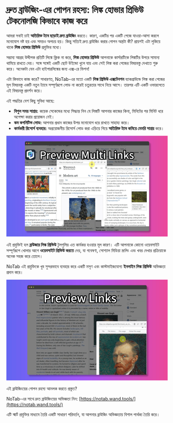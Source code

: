 # দ্রুত ব্রাউজিং-এর গোপন রহস্য: লিঙ্ক হোভার প্রিভিউ টেকনোলজি কিভাবে কাজ করে

আমরা সবাই চাই **অতিরিক্ত ট্যাব ছাড়াই দ্রুত ব্রাউজিং** করতে। কারণ, একটির পর একটি পেজে যাওয়া-আসা করলে মনোযোগ নষ্ট হয় এবং সময়ও অপচয় হয়। কিন্তু সত্যিই দ্রুত ব্রাউজিং করার গোপন অস্ত্রটা কী? প্রায়শই এটা লুকিয়ে থাকে **লিঙ্ক হোভার প্রিভিউ** প্রযুক্তির মধ্যে।

সম্ভাব্য আগ্রহ উদ্দীপক প্রতিটি লিঙ্কে ক্লিক না করে, **লিঙ্ক হোভার প্রিভিউ** আপনাকে কার্সারটিকে লিঙ্কটির উপরে সামান্য থামিয়ে রাখতে দেয়। সঙ্গে সঙ্গেই একটি ছোট উইন্ডো খুলে যায় এবং সেই লিঙ্ক করা পেজের বিষয়বস্তু দেখাতে শুরু করে। অনেকটা যেন এটা হাইপারলিঙ্কের জন্য এক্স-রে ভিশন!

এটা কিভাবে কাজ করে? সাধারণত, NoTab-এর মতো একটি **লিঙ্ক প্রিভিউ এক্সটেনশন** ব্যাকগ্রাউন্ডে লিঙ্ক করা পেজের মূল বিষয়বস্তু একটি নতুন ট্যাবে সম্পূর্ণরূপে লোড না করেই চতুরতার সাথে নিয়ে আসে। তারপর এটি একটি ওভারলেতে এই বিষয়বস্তু প্রদর্শন করে।

এই পদ্ধতির বেশ কিছু সুবিধা আছে:

*   **বিপুল সময় সাশ্রয়:** কয়েক সেকেন্ডের মধ্যে সিদ্ধান্ত নিন যে লিঙ্কটি আপনার কাজের কিনা, মিনিটের পর মিনিট ধরে অপেক্ষা করার প্রয়োজন নেই।
*   **কম কগনিটিভ লোড:** আপনার প্রধান কাজের উপর মনোযোগ ধরে রাখতে সাহায্য করে।
*   **কার্যকরী রিসোর্স ব্যবহার:** অপ্রয়োজনীয় রিসোর্স লোড করা এড়িয়ে গিয়ে **অতিরিক্ত ট্যাব কমিয়ে মেমরি সাশ্রয়** করে।

![লিঙ্ক হোভার প্রিভিউ উদাহরণ](../images/notab1.png)

এই প্রযুক্তিই হল **ব্রাউজার লিঙ্ক প্রিভিউ** টুলগুলির এত কার্যকর হওয়ার মূল কারণ। এটি আপনাকে কোনো ওয়েবসাইট সম্পূর্ণরূপে খোলার আগে **ওয়েবসাইট প্রিভিউ করতে** দেয়, যা গবেষণা, সোশ্যাল মিডিয়া স্ক্রলিং এবং খবর দেখার প্রক্রিয়াকে অনেক সহজ করে তোলে।

NoTab এই প্রযুক্তিকে খুব সুন্দরভাবে ব্যবহার করে একটি মসৃণ এবং কাস্টমাইজযোগ্য **ইনলাইন লিঙ্ক প্রিভিউ** অভিজ্ঞতা প্রদান করে।

![NoTab প্রিভিউ কাস্টমাইজেশন](../images/notab2.png)

এই ব্রাউজিংয়ের গোপন রহস্য আনলক করতে প্রস্তুত?

NoTab-এর সাথে দ্রুত ব্রাউজিংয়ের অভিজ্ঞতা নিন: [https://notab.wand.tools/](https://notab.wand.tools/)

এটি স্মার্ট প্রযুক্তির মাধ্যমে তৈরি একটি সাধারণ পরিবর্তন, যা আপনার ব্রাউজিং অভিজ্ঞতায় বিশাল পার্থক্য তৈরি করে।
